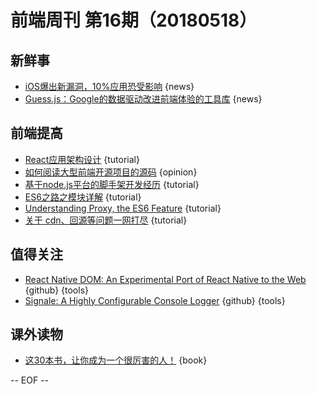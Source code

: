 # 前端周刊 第16期（20180518）

## 新鲜事
- [iOS爆出新漏洞，10%应用恐受影响](https://mp.weixin.qq.com/s?__biz=MzUxMzcxMzE5Ng==&mid=2247488904&idx=1&sn=6ae15c51cd2ffc01f01a8fb0e6a431be&chksm=f951a0cbce2629ddc1d9a6a3f49ead888876ebfa18ea0c5dbbe3948bc424c1d93c3d15959e2f#rd) {news}
- [Guess.js：Google的数据驱动改进前端体验的工具库](https://mp.weixin.qq.com/s?__biz=MzUxMzcxMzE5Ng==&mid=2247488898&idx=1&sn=9f90c0572da436aa7494f545e4d6cfd5&chksm=f951a0c1ce2629d72eef297afb92a9517991fa4ebe6e86491747c65d6a5fb988ae02ac4e8155#rd) {news}

## 前端提高
- [React应用架构设计](https://mp.weixin.qq.com/s/G3lQ1yo2CL4Ce92VY_m0xg?scene=25#wechat_redirect) {tutorial}
- [如何阅读大型前端开源项目的源码](https://juejin.im/post/5afe3735518825426539afce?utm_medium=fe&utm_source=weixinqun&from=timeline) {opinion}
- [基于node.js平台的脚手架开发经历](https://mp.weixin.qq.com/s/MvP3GelJzbnY6ct-5u9bZA) {tutorial}
- [ES6之路之模块详解](https://mp.weixin.qq.com/s/2ViqE4U5beZcKgIHVimuqg) {tutorial}
- [Understanding Proxy, the ES6 Feature](https://www.atyantik.com/proxy-javascript-es6-feature/) {tutorial}
- [关于 cdn、回源等问题一网打尽](https://juejin.im/post/5af46498f265da0b8d41f6a3) {tutorial}

## 值得关注
- [React Native DOM: An Experimental Port of React Native to the Web](https://github.com/vincentriemer/react-native-dom) {github}  {tools}
- [Signale: A Highly Configurable Console Logger](https://github.com/klauscfhq/signale) {github}  {tools}

## 课外读物
- [这30本书，让你成为一个很厉害的人！](https://www.toutiao.com/a6556732144700359176/?tt_from=weixin&utm_campaign=client_share&timestamp=1526660467&app=news_article&utm_source=weixin&iid=32667019577&utm_medium=toutiao_android&wxshare_count=1) {book}

[//]: # (分类图标
    新闻 {news}
    视频 {video}
    教程 {tutorial}
    代码 {code}
    演示 {demo}
    观点 {opinion}
    技巧 {tips}
    工具 {tools}
    书籍 {book}
    文档 {doc}
    GayHub {github}
    规范 {w3c}
    规范 {mdn}
    Three.js {threejs}
  )

-- EOF --